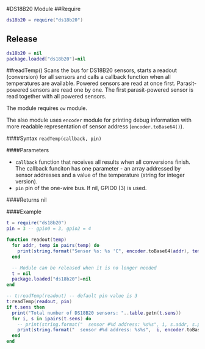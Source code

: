 #DS18B20 Module
##Require
```lua
ds18b20 = require("ds18b20")
```
## Release
```lua
ds18b20 = nil
package.loaded["ds18b20"]=nil
```
<a id="ds18b20_setup"></a>

##readTemp()
Scans the bus for DS18B20 sensors, starts a readout (conversion) for all sensors and calls a callback function when all temperatures are available. Powered sensors are read at once first. Parasit-powered sensors are read one by one. The first parasit-powered sensor is read together with all powered sensors.

The module requires `ow` module.

The also module uses `encoder` module for printing debug information with more readable representation of sensor address (`encoder.toBase64()`).

####Syntax
`readTemp(callback, pin)`

####Parameters
- `callback` function that receives all results when all conversions finish. The callback funciton has one parameter - an array addressed by sensor addresses and a value of the temperature (string for integer version).
- `pin` pin of the one-wire bus. If nil, GPIO0 (3) is used.

####Returns
nil

####Example
```lua
t = require("ds18b20")
pin = 3 -- gpio0 = 3, gpio2 = 4

function readout(temp)
  for addr, temp in pairs(temp) do
    print(string.format("Sensor %s: %s 'C", encoder.toBase64(addr), temp))
  end

  -- Module can be released when it is no longer needed
  t = nil
  package.loaded["ds18b20"]=nil
end

-- t:readTemp(readout) -- default pin value is 3
t:readTemp(readout, pin)
if t.sens then
  print("Total number of DS18B20 sensors: "..table.getn(t.sens))
  for i, s in ipairs(t.sens) do
    -- print(string.format("  sensor #%d address: %s%s", i, s.addr, s.parasite == 1 and " (parasite)" or ""))
    print(string.format("  sensor #%d address: %s%s",  i, encoder.toBase64(s.addr), s.parasite == 1 and " (parasite)" or "")) -- readable address with base64 encoding is preferred when encoder module is available
  end
end
```
